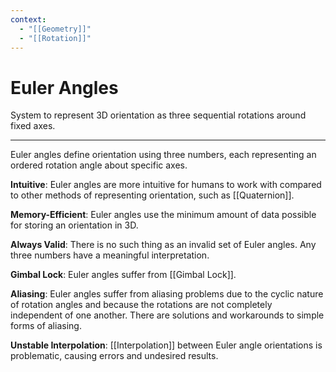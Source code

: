 ```yaml
---
context:
  - "[[Geometry]]"
  - "[[Rotation]]"
---
```


# Euler Angles

System to represent 3D orientation as three sequential rotations around fixed axes.

---

Euler angles define orientation using three numbers, each representing an ordered rotation angle about specific axes.

**Intuitive**: Euler angles are more intuitive for humans to work with compared to other methods of representing orientation, such as [[Quaternion]].

**Memory-Efficient**: Euler angles use the minimum amount of data possible for storing an orientation in 3D.

**Always Valid**: There is no such thing as an invalid set of Euler angles. Any three numbers have a meaningful interpretation.

**Gimbal Lock**: Euler angles suffer from [[Gimbal Lock]].

**Aliasing**: Euler angles suffer from aliasing problems due to the cyclic nature of rotation angles and because the rotations are not completely independent of one another. There are solutions and workarounds to simple forms of aliasing.

**Unstable Interpolation**: [[Interpolation]] between Euler angle orientations is problematic, causing errors and undesired results.
